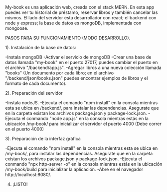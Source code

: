 My-book es una aplicación web, creada con el stack MERN. En esta app puedes ver tu historial de préstamo, 
reservar libros y también cancelar las mismos. El lado del servidor esta desarrollador con react; el backend con node y express; 
la base de datos es mongoDB, implementada con mongoose.


PASOS PARA SU FUNCIONAMIENTO (MODO DESARROLLO).

1). Instalación de la base de datos:
  
  -Instala mongoDB
  -Activar el servicio de mongoDB
  -Crear una base de datos llamada "my-book" en el puerto 27017, puedes cambiar el puerto en el archivo "/backend/app.js".
  -Agregar libros a una nueva colección llamada "books" (Un documento por cada libro; en el archivo "/backend/json/books.json" 
   puedes encontrar ejemplos de libros y el formato de cada documento).
  
2). Preparación del servidor 
  
  -Instala nodeJS.
  -Ejecuta el comando "npm install" en la consola mientras esta se ubica en /backend/, para instalar las dependencias. Asegurate que en la carpeta existan
   los archivos package.json y package-lock.json.
  -Ejecuta el conmando "node app.js" en la consola mientras estás en la ubicación /my-book/ para inicializar el servidor el puerto 4000 
   (Debe correr en el puerto 4000)
  
3). Preparación de la interfaz gráfica 

  -Ejecuta el comando "npm install" en la consola mientras esta se ubica en /my-book/, para instalar las dependencias. Asegurate que en la carpeta existan
   los archivos package.json y package-lock.json.
  -Ejecuta el conmando "npx http-server -o" en la consola mientras estás en la ubicación /my-book/build para inicializar la aplicación.
  -Abre en el navegador http://localhost:8080/.
  
 4) ¡LISTO!
  
  
  

